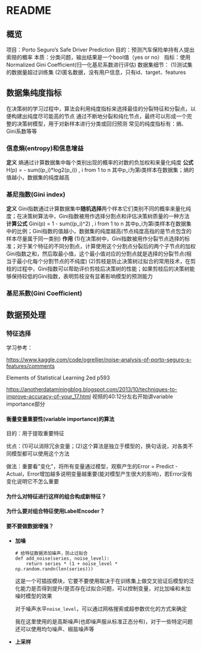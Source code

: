 # README

## 概览
项目：Porto Seguro’s Safe Driver Prediction
目的：预测汽车保险单持有人提出索赔的概率
本质：分类问题，输出结果是一个bool值（yes or no）
指标：使用Normalized Gini Coefficient(归一化基尼系数进行评估)
数据集细节：
(1)测试集的数据量超过训练集
(2)匿名数据，没有用户信息，只有id、target、features


## 数据集纯度指标
在决策树的学习过程中，算法会利用纯度指标来选择最佳的分裂特征和分裂点，以便构建出纯度尽可能高的节点
通过不断地分裂和纯化节点，最终可以形成一个完整的决策树模型，用于对新样本进行分类或回归预测
常见的纯度指标有：熵、Gini系数等等

### 信息熵(entropy)和信息增益
**定义**
熵通过计算数据集中每个类别出现的概率的对数的负加权和来量化纯度
**公式**
H(p) = - sum((p_i)*log2(p_i)) , i from 1 to n
其中p_i为第i类样本在数据集；熵的值越小，数据集的纯度越高


### 基尼指数(Gini index)
**定义**
Gini指数通过计算数据集中**随机选择**两个样本它们类别不同的概率来量化纯度；在决策树算法中，Gini指数被用作选择分割点和评估决策树质量的一种方法
**计算公式**
Gini(p) = 1 - sum((p_i)^2) , i from 1 to n
其中p_i为第i类样本在数据集中的比例；Gini指数的值越小，数据集的纯度越高(节点纯度高指的是节点包含的样本尽量属于同一类别)
**作用**
(1)在决策树中，Gini指数被用作分裂节点选择的标准；对于某个特征的不同分割点，计算使用这个分割点分裂后的两个子节点的加权Gini指数之和，然后取最小值，这个最小值对应的分割点就是选择的分裂节点(相当于最小化每个分割节点的不纯度)
(2)剪枝是防止决策树过拟合的常用技术，在剪枝的过程中，Gini指数可以帮助评价剪枝后决策树的性能；如果剪枝后的决策树能够保持较低的Gini指数，表明剪枝没有显著影响模型的预测能力



### 基尼系数(Gini Coefficient)





## 数据预处理





### 特征选择

学习参考：

https://www.kaggle.com/code/ogrellier/noise-analysis-of-porto-seguro-s-features/comments

Elements of Statistical Learning 2ed  p593

https://anotherdataminingblog.blogspot.com/2013/10/techniques-to-improve-accuracy-of-your_17.html 视频的40:12分左右开始讲variable importance部分



#### 衡量变量重要性(variable importance)的算法

目的：用于提取重要特征

优点：(1)可以消除冗余变量；(2)这个算法是独立于模型的，换句话说，对各类不同模型都可以使用这个方法

做法：重要看"变化"，将所有变量通过模型，观察产生的Error = Predict - Actual，Error增加越多说明变量越重要(能对模型产生很大的影响)，若Error没有变化说明它不怎么重要



#### 为什么对特征进行这样的组合构成新特征？





#### 为什么要对组合特征使用LabelEncoder？





#### 要不要做数据增强？

- **加噪**

  ```
  # 给特征数据添加噪声，防止过拟合
  def add_noise(series, noise_level):
      return series * (1 + noise_level * np.random.randn(len(series)))
  ```

  这是一个可插拔模块，它要不要使用取决于在训练集上做交叉验证后模型的泛化能力是否得到提升/是否存在过拟合问题，可以控制变量，对比加噪和未加噪时模型的效果

  对于噪声水平`noise_level`，可以通过网格搜索或超参数优化的方式来确定

  我在这里使用的是高斯噪声(也即噪声服从标准正态分布)，对于一些特定问题还可以使用均匀噪声、椒盐噪声等

- **上采样**